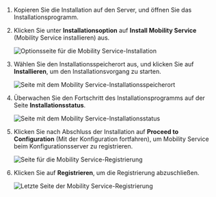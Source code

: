 1. Kopieren Sie die Installation auf den Server, und öffnen Sie das Installationsprogramm.
2. Klicken Sie unter **Installationsoption** auf **Install Mobility Service** (Mobility Service installieren) aus.

    ![Optionsseite für die Mobility Service-Installation](./media/site-recovery-install-mob-svc-gui/mobility1.png)

3. Wählen Sie den Installationsspeicherort aus, und klicken Sie auf **Installieren**, um den Installationsvorgang zu starten.

    ![Seite mit dem Mobility Service-Installationsspeicherort](./media/site-recovery-install-mob-svc-gui/mobility2.png)

4. Überwachen Sie den Fortschritt des Installationsprogramms auf der Seite **Installationsstatus**.

    ![Seite mit dem Mobility Service-Installationsstatus](./media/site-recovery-install-mob-svc-gui/mobility3.png)

5. Klicken Sie nach Abschluss der Installation auf **Proceed to Configuration** (Mit der Konfiguration fortfahren), um Mobility Service beim Konfigurationsserver zu registrieren.

    ![Seite für die Mobility Service-Registrierung](./media/site-recovery-install-mob-svc-gui/mobility4.png)

6. Klicken Sie auf **Registrieren**, um die Registrierung abzuschließen.

    ![Letzte Seite der Mobility Service-Registrierung](./media/site-recovery-install-mob-svc-gui/mobility5.png)

